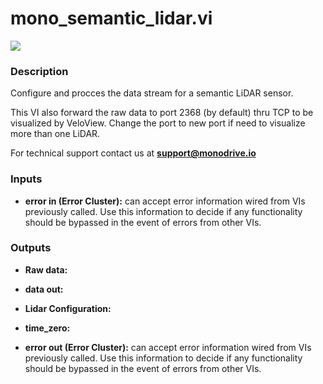 # mono_semantic_lidar.vi

<p class="img_container">
<img class="lg_img" src="../mono_semantic_lidar.png"/>
</p>

### Description

Configure and procces the data stream for a semantic LiDAR sensor. 

This VI also forward the raw data to port 2368  (by default) thru TCP to be visualized by VeloView. Change the port to new port if need to visualize more than one LiDAR.

For technical support contact us at <b>support@monodrive.io</b> 

### Inputs

- **error in (Error Cluster):** can accept error information wired from VIs previously called. Use this information to decide if any functionality should be bypassed in the event of errors from other VIs. 

### Outputs

- **Raw data:**   

- **data out:**   

- **Lidar Configuration:**   

- **time_zero:**   

- **error out (Error Cluster):** can accept error information wired from VIs previously called. Use this information to decide if any functionality should be bypassed in the event of errors from other VIs. 

<p>&nbsp;</p>
